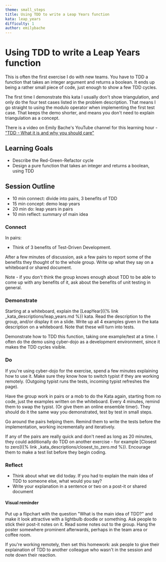 ```yaml
---
theme: small_steps
title: Using TDD to write a Leap Years function
kata: leap_years
difficulty: 1
author: emilybache
---
```


# Using TDD to write a Leap Years function

This is often the first exercise I do with new teams. You have to TDD a function that takes an integer argument and returns a boolean. It ends up being a rather small piece of code, just enough to show a few TDD cycles.

The first time I demonstrate this kata I usually don't show triangulation, and only do the four test cases listed in the problem description. That means I go straight to using the modulo operator when implementing the first test case. That keeps the demo shorter, and means you don't need to explain triangulation as a concept.

There is a video on Emily Bache's YouTube channel for this learning hour - ["TDD - What it is and why you should care"](https://youtu.be/OhT0_Xg-vZU)

## Learning Goals
* Describe the Red-Green-Refactor cycle
* Design a pure function that takes an integer and returns a boolean, using TDD

## Session Outline

* 10 min connect: divide into pairs, 3 benefits of TDD  
* 15 min concept: demo leap years  
* 20 min do: leap years in pairs  
* 10 min reflect: summary of main idea 

### Connect
In pairs:

- Think of 3 benefits of Test-Driven Development.

After a few minutes of discussion, ask a few pairs to report some of the benefits they thought of to the whole group. Write up what they say on a whiteboard or shared document.

Note - if you don't think the group knows enough about TDD to be able to come up with any benefits of it, ask about the benefits of unit testing in general.

### Demonstrate
Starting at a whiteboard, explain the [LeapYear]({% link _kata_descriptions/leap_years.md %}) kata. Read the description to the group, and/or display it on a slide. Write up all 4 examples given in the kata description on a whiteboard. Note that these will turn into tests.

Demonstrate how to TDD this function, taking one example/test at a time. I often do the demo using cyber-dojo as a development environment, since it makes the TDD cycles visible.

### Do
If you're using cyber-dojo for the exercise, spend a few minutes explaining how to use it. Make sure they know how to switch typist if they are working remotely. (Outgoing typist runs the tests, incoming typist refreshes the page).

Have the group work in pairs or a mob to do the Kata again, starting from no code, just the examples written on the whiteboard. Every 4 minutes, remind them to swap the typist. (Or give them an online ensemble timer). They should do it the same way you demonstrated, test by test in small steps.

Go around the pairs helping them. Remind them to write the tests before the implementation, working incrementally and iteratively.

If any of the pairs are really quick and don't need as long as 20 minutes, they could additionally do TDD on another exercise - for example [Closest to zero]({% link _kata_descriptions/closest_to_zero.md %}). Encourage them to make a test list before they begin coding.

### Reflect
- Think about what we did today. If you had to explain the main idea of TDD to someone else, what would you say?
- Write your explanation in a sentence or two on a post-it or shared document

#### Visual reminder
Put up a flipchart with the question "What is the main idea of TDD?" and make it look attractive with a lightbulb doodle or something. Ask people to stick their post-it notes on it. Read some notes out to the group. Hang the poster somewhere prominent afterwards, perhaps in the team area or coffee room.

If you're working remotely, then set this homework: ask people to give their explaination of TDD to another colleague who wasn't in the session and note down their reaction.

